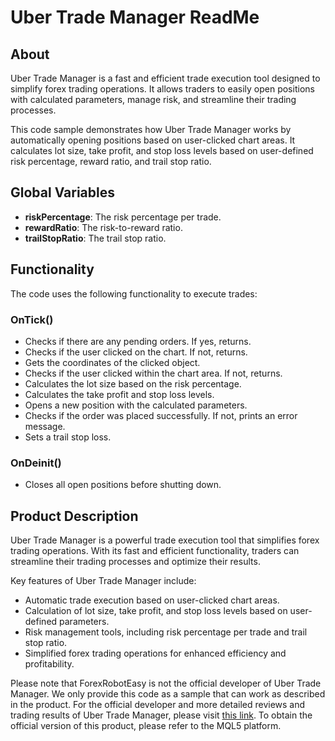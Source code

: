 # Uber Trade Manager ReadMe

## About
Uber Trade Manager is a fast and efficient trade execution tool designed to simplify forex trading operations. It allows traders to easily open positions with calculated parameters, manage risk, and streamline their trading processes.

This code sample demonstrates how Uber Trade Manager works by automatically opening positions based on user-clicked chart areas. It calculates lot size, take profit, and stop loss levels based on user-defined risk percentage, reward ratio, and trail stop ratio.

## Global Variables
- **riskPercentage**: The risk percentage per trade.
- **rewardRatio**: The risk-to-reward ratio.
- **trailStopRatio**: The trail stop ratio.

## Functionality
The code uses the following functionality to execute trades:

### OnTick()
- Checks if there are any pending orders. If yes, returns.
- Checks if the user clicked on the chart. If not, returns.
- Gets the coordinates of the clicked object.
- Checks if the user clicked within the chart area. If not, returns.
- Calculates the lot size based on the risk percentage.
- Calculates the take profit and stop loss levels.
- Opens a new position with the calculated parameters.
- Checks if the order was placed successfully. If not, prints an error message.
- Sets a trail stop loss.

### OnDeinit()
- Closes all open positions before shutting down.

## Product Description
Uber Trade Manager is a powerful trade execution tool that simplifies forex trading operations. With its fast and efficient functionality, traders can streamline their trading processes and optimize their results.

Key features of Uber Trade Manager include:
- Automatic trade execution based on user-clicked chart areas.
- Calculation of lot size, take profit, and stop loss levels based on user-defined parameters.
- Risk management tools, including risk percentage per trade and trail stop ratio.
- Simplified forex trading operations for enhanced efficiency and profitability.

Please note that ForexRobotEasy is not the official developer of Uber Trade Manager. We only provide this code as a sample that can work as described in the product. For the official developer and more detailed reviews and trading results of Uber Trade Manager, please visit [this link](https://forexroboteasy.com/forex-robot-review/uber-trade-manager-review-streamline-forex-trading-with-advanced-features/). To obtain the official version of this product, please refer to the MQL5 platform.
